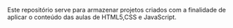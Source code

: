 Este repositório serve para armazenar projetos criados com a finalidade de aplicar o conteúdo das aulas de HTML5,CSS e JavaScript.
